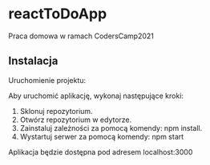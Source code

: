 # reactToDoApp
Praca domowa w ramach CodersCamp2021


## Instalacja

Uruchomienie projektu:

Aby uruchomić aplikację, wykonaj następujące kroki:

1. Sklonuj repozytorium.
2. Otwórz repozytorium w edytorze.
3. Zainstaluj zależności za pomocą komendy: npm install.
4. Wystartuj serwer za pomocą komendy: npm start


Aplikacja będzie dostępna pod adresem localhost:3000
